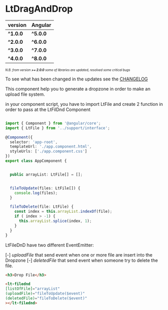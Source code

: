 # LtDragAndDrop

| version      | Angular    |
| ------       | ---------  |
| **^1.0.0**   | **^5.0.0** |
| **^2.0.0**   | **^6.0.0** |
| **^3.0.0**   | **^7.0.0** |
| **^4.0.0**   | **^8.0.0** |

<sub><sup>
*N.B. from version **>= 2.0.0** some of libraries are updated, resolved some critical bugs*</sup></sub>

  To see what has been changed in the updates see the [CHANGELOG](CHANGELOG.md) 

This component help you to generate a dropzone in order to make an upload file system.

in your component script, you have to import LtFile and create 2 function in order to pass at the LtFilDnd Component

```typescript

import { Component } from '@angular/core';
import { LtFile } from '../support/interface';

@Component({
  selector: 'app-root',
  templateUrl: './app.component.html',
  styleUrls: ['./app.component.css']
})
export class AppComponent {


  public arrayList: LtFile[] = [];


  fileToUpdate(files: LtFile[]) {
    console.log(files);
  }

  fileToDelete(file: LtFile) {
    const index = this.arrayList.indexOf(file);
    if ( index > -1) {
      this.arrayList.splice(index, 1);
    }
  }
}

```

LtFileDnD have two different EventEmitter:

[-] *uploadFile* that send event when one or more file are insert into the Dropzone
[-] *deletedFile* that send event when someone try to delete the file. 

```html
<h3>Drop File</h3>

<lt-filednd
[listOfFile]="arrayList"
(uploadFile)="fileToUpdate($event)"
(deletedFile)="fileToDelete($event)"
></lt-filednd>

```
